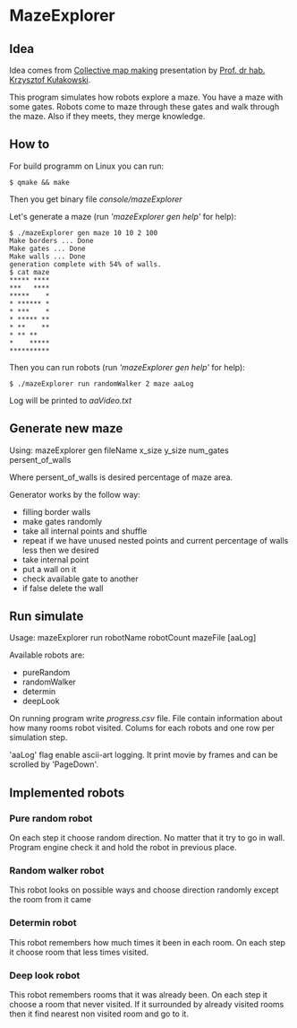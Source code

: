 MazeExplorer
============

Idea
----

Idea comes from [Collective map making](https://www.ftj.agh.edu.pl/~kulakowski/ssol.pdf) 
presentation by [Prof. dr hab. Krzysztof Kułakowski](https://www.ftj.agh.edu.pl/~kulakowski/).

This program simulates how robots explore a maze. You have a maze with some gates. 
Robots come to maze through these gates and walk through the maze. Also if they meets, they merge knowledge.

How to
------

For build programm on Linux you can run:

    $ qmake && make

Then you get binary file *console/mazeExplorer*

Let's generate a maze (run *'mazeExplorer gen help'* for help):

    $ ./mazeExplorer gen maze 10 10 2 100
    Make borders ... Done
    Make gates ... Done
    Make walls ... Done
    generation complete with 54% of walls.
    $ cat maze
    ***** ****
    ***   ****
    *****    *
    * ****** *
    * ***    *
    * ***** **
    * **    **
    * ** **   
    *    *****
    **********

Then you can run robots (run *'mazeExplorer gen help'* for help):

    $ ./mazeExplorer run randomWalker 2 maze aaLog

Log will be printed to *aaVideo.txt*

Generate new maze
-----------------

Using: mazeExplorer gen fileName x\_size y\_size num\_gates persent\_of\_walls

Where persent\_of\_walls is desired percentage of maze area. 

Generator works by the follow way:

- filling border walls
- make gates randomly
- take all internal points and shuffle
- repeat if we have unused nested points and current percentage of walls less then we desired
 - take internal point
 - put a wall on it
 - check available gate to another
 - if false delete the wall

Run simulate
------------

Usage: mazeExplorer run robotName robotCount mazeFile [aaLog]

Available robots are:

- pureRandom
- randomWalker
- determin
- deepLook

On running program write *progress.csv* file. File contain information about how many rooms robot visited. 
Colums for each robots and one row per simulation step.

'aaLog' flag enable ascii-art logging. It print movie by frames and can be scrolled by 'PageDown'.

Implemented robots
------------------

### Pure random robot

On each step it choose random direction. No matter that it try to go in wall. Program engine check it and hold 
the robot in previous place.

### Random walker robot

This robot looks on possible ways and choose direction randomly except the room from it came

### Determin robot

This robot remembers how much times it been in each room. On each step it choose room that less times visited.

### Deep look robot

This robot remembers rooms that it was already been. On each step it choose a room that never visited. 
If it surrounded by already visited rooms then it find nearest non visited room and go to it.